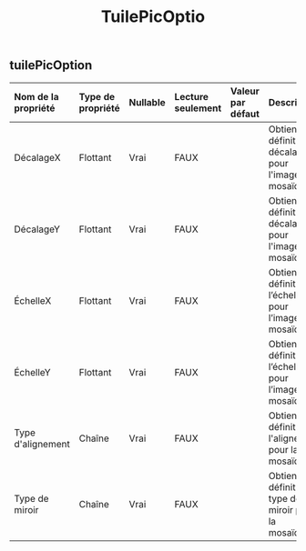 ﻿---
title: TuilePicOptio
second_title: Aspose.Cells Cloud Documen
type: docs
url: /fr/specification/model/tilepicoption/
description: "Aspose.Cells Spécification du modèle cloud : TilePicOption. Gérez sans effort Excel et d'autres feuilles de calcul avec des fonctionnalités telles que l'ouverture, la génération, l'édition, le fractionnement, la fusion, la comparaison et la conversion."
weight: 50
---
## **tuilePicOption**

 

| Nom de la propriété| Type de propriété| Nullable| Lecture seulement| Valeur par défaut| Description|
|:- |:- |:- |:- |:- |:- |
| DécalageX| Flottant| Vrai| FAUX|| Obtient ou définit le décalage X pour l'image en mosaïque.|
| DécalageY| Flottant| Vrai| FAUX|| Obtient ou définit le décalage Y pour l'image en mosaïque.|
| ÉchelleX| Flottant| Vrai| FAUX|| Obtient ou définit l’échelle X pour l’image en mosaïque.|
| ÉchelleY| Flottant| Vrai| FAUX|| Obtient ou définit l’échelle Y pour l’image en mosaïque.|
| Type d'alignement| Chaîne| Vrai| FAUX|| Obtient ou définit l'alignement pour la mosaïque.|
| Type de miroir| Chaîne| Vrai| FAUX|| Obtient ou définit le type de miroir pour la mosaïque.|

